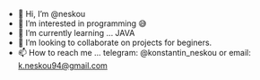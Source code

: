 - 👋 Hi, I’m @neskou
- 👀 I’m interested in programming 😅
- 🌱 I’m currently learning ... JAVA
- 💞️ I’m looking to collaborate on projects for beginers.
- 📫 How to reach me ... telegram: @konstantin_neskou or email: k.neskou94@gmail.com
<!---
neskou/neskou is a ✨ special ✨ repository because its `README.md` (this file) appears on your GitHub profile.
You can click the Preview link to take a look at your changes.
--->
